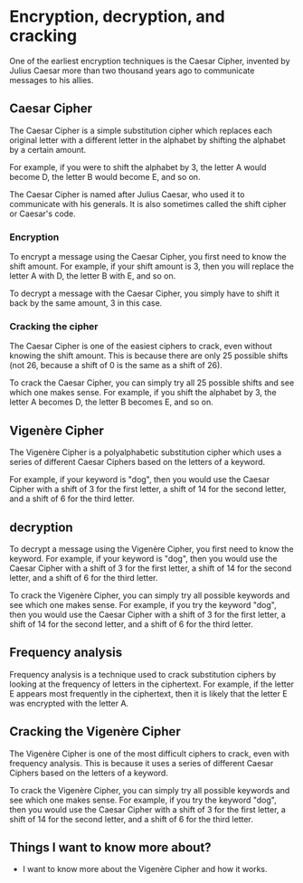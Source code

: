 # Encryption, decryption, and cracking

One of the earliest encryption techniques is the Caesar Cipher, invented by Julius Caesar more than two thousand years ago to communicate messages to his allies.

## Caesar Cipher

The Caesar Cipher is a simple substitution cipher which replaces each original letter with a different letter in the alphabet by shifting the alphabet by a certain amount.

For example, if you were to shift the alphabet by 3, the letter A would become D, the letter B would become E, and so on.

The Caesar Cipher is named after Julius Caesar, who used it to communicate with his generals. It is also sometimes called the shift cipher or Caesar's code.

### Encryption

To encrypt a message using the Caesar Cipher, you first need to know the shift amount. For example, if your shift amount is 3, then you will replace the letter A with D, the letter B with E, and so on.

To decrypt a message with the Caesar Cipher, you simply have to shift it back by the same amount, 3 in this case.

### Cracking the cipher

The Caesar Cipher is one of the easiest ciphers to crack, even without knowing the shift amount. This is because there are only 25 possible shifts (not 26, because a shift of 0 is the same as a shift of 26).

To crack the Caesar Cipher, you can simply try all 25 possible shifts and see which one makes sense. For example, if you shift the alphabet by 3, the letter A becomes D, the letter B becomes E, and so on.

## Vigenère Cipher

The Vigenère Cipher is a polyalphabetic substitution cipher which uses a series of different Caesar Ciphers based on the letters of a keyword.

For example, if your keyword is "dog", then you would use the Caesar Cipher with a shift of 3 for the first letter, a shift of 14 for the second letter, and a shift of 6 for the third letter.

## decryption

To decrypt a message using the Vigenère Cipher, you first need to know the keyword. For example, if your keyword is "dog", then you would use the Caesar Cipher with a shift of 3 for the first letter, a shift of 14 for the second letter, and a shift of 6 for the third letter.

To crack the Vigenère Cipher, you can simply try all possible keywords and see which one makes sense. For example, if you try the keyword "dog", then you would use the Caesar Cipher with a shift of 3 for the first letter, a shift of 14 for the second letter, and a shift of 6 for the third letter.

## Frequency analysis

Frequency analysis is a technique used to crack substitution ciphers by looking at the frequency of letters in the ciphertext. For example, if the letter E appears most frequently in the ciphertext, then it is likely that the letter E was encrypted with the letter A.

## Cracking the Vigenère Cipher

The Vigenère Cipher is one of the most difficult ciphers to crack, even with frequency analysis. This is because it uses a series of different Caesar Ciphers based on the letters of a keyword.

To crack the Vigenère Cipher, you can simply try all possible keywords and see which one makes sense. For example, if you try the keyword "dog", then you would use the Caesar Cipher with a shift of 3 for the first letter, a shift of 14 for the second letter, and a shift of 6 for the third letter.

## Things I want to know more about?

- I want to know more about the Vigenère Cipher and how it works.